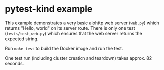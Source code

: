# pytest-kind example

This example demonstrates a very basic aiohttp web server (`web.py`) which returns "Hello, world" on its server route.
There is only one test (`tests/test_web.py`) which ensures that the web server returns the expected string.

Run `make test` to build the Docker image and run the test.

One test run (including cluster creation and teardown) takes approx. 82 seconds.
